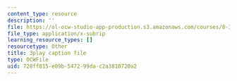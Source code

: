 ```yaml
---
content_type: resource
description: ''
file: https://ol-ocw-studio-app-production.s3.amazonaws.com/courses/8-333-statistical-mechanics-i-statistical-mechanics-of-particles-fall-2013/720ff815e09b547299dac2a3810720a2_4RX_lpoGRBg.vtt
file_type: application/x-subrip
learning_resource_types: []
resourcetype: Other
title: 3play caption file
type: OCWFile
uid: 720ff815-e09b-5472-99da-c2a3810720a2
---
```

